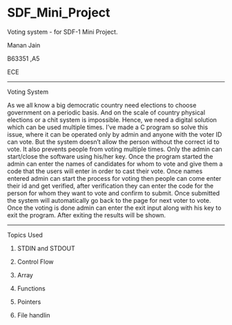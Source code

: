# SDF_Mini_Project
Voting system - for SDF-1 Mini Project.

Manan Jain

B63351 ,A5

ECE

------------------------------------------------------------------------------------

Voting System

As we all know a big democratic country need elections to choose government 
on a periodic basis. And on the scale of country physical elections or a chit 
system is impossible. Hence, we need a digital solution which can be used 
multiple times. I’ve made a C program so solve this issue, where it can be 
operated only by admin and anyone with the voter ID can vote. But the system 
doesn’t allow the person without the correct id to vote. It also prevents people 
from voting multiple times. Only the admin can start/close the software using 
his/her key. Once the program started the admin can enter the names of 
candidates for whom to vote and give them a code that the users will enter in 
order to cast their vote. Once names entered admin can start the process for 
voting then people can come enter their id and get verified, after verification 
they can enter the code for the person for whom they want to vote and confirm 
to submit. Once submitted the system will automatically go back to the page for 
next voter to vote. Once the voting is done admin can enter the exit input along 
with his key to exit the program. After exiting the results will be shown.

------------------------------------------------------------------------------------

Topics Used

1) STDIN and STDOUT

2) Control Flow

3) Array

4) Functions

5) Pointers

6) File handlin
